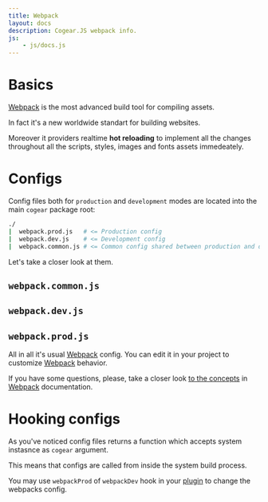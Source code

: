 ```yaml
---
title: Webpack
layout: docs
description: Cogear.JS webpack info.
js:
	- js/docs.js
---
```

# Basics

[Webpack](https://webpack.js.org) is the most advanced build tool for compiling assets. 

In fact it's a new worldwide standart for building websites.

Moreover it providers realtime **hot reloading** to implement all the changes throughout all the scripts, styles, images and fonts assets immedeately. 

# Configs

Config files both for `production` and `development` modes are located into the main `cogear` package root:
```bash
./
|  webpack.prod.js   # <= Production config
|  webpack.dev.js    # <= Development config
|  webpack.common.js # <= Common config shared between production and development
```

Let's take a closer look at them.

## `webpack.common.js`
<script src="https://gist.github.com/codemotion/1296ca28650c6eb8a9854d6a3c6190fc.js"></script>

## `webpack.dev.js`
<script src="https://gist.github.com/codemotion/2b9a5cc2a896ff99d8b1cce56ff91e30.js"></script>

## `webpack.prod.js`
<script src="https://gist.github.com/codemotion/1e8e57fadbeb3bcce1d016837997a73b.js"></script>

All in all it's usual [Webpack](https://webpack.js.org) config. You can edit it in your project to customize [Webpack](https://webpack.js.org) behavior. 

If you have some questions, please, take a closer look [to the concepts](https://webpack.js.org/concepts/) in [Webpack](https://webpack.js.org) documentation.

# Hooking configs

As you've noticed config files returns a function which accepts system instasnce as `cogear` argument.

This means that configs are called from inside the system build process.

You may use `webpackProd` of `webpackDev` hook in your [plugin](/docs/plugins) to change the webpacks config.